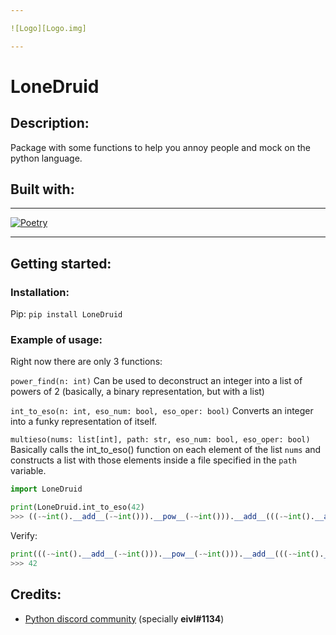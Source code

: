 ```yaml
---

![Logo][Logo.img]

---
```

# **LoneDruid**

## Description:
Package with some functions to help you annoy people and mock on the python language.

## Built with:
---
[![Poetry][Poetry.img]][Poetry-url]

---

## Getting started:

### Installation:
Pip:
`pip install LoneDruid`

### Example of usage:

Right now there are only 3 functions:

`power_find(n: int)`
Can be used to deconstruct an integer into a list of powers of 2 (basically, a binary representation, but with a list)

`int_to_eso(n: int, eso_num: bool, eso_oper: bool)` Converts an integer into a funky representation of itself.

`multieso(nums: list[int], path: str, eso_num: bool, eso_oper: bool)` Basically calls the int_to_eso() function on each element of the list `nums` and constructs a list with those elements inside a file specified in the `path` variable.

```python
import LoneDruid

print(LoneDruid.int_to_eso(42)
>>> ((-~int().__add__(-~int())).__pow__(-~int())).__add__(((-~int().__add__(-~int())).__pow__(-~int().__add__(-~int()).__add__(-~int())))).__add__(((-~int().__add__(-~int())).__pow__(-~int().__add__(-~int()).__add__(-~int()).__add__(-~int()).__add__(-~int()))))
```
Verify:
```py
print(((-~int().__add__(-~int())).__pow__(-~int())).__add__(((-~int().__add__(-~int())).__pow__(-~int().__add__(-~int()).__add__(-~int())))).__add__(((-~int().__add__(-~int())).__pow__(-~int().__add__(-~int()).__add__(-~int()).__add__(-~int()).__add__(-~int())))))
>>> 42
```

## Credits:

* [Python discord community](https://discord.gg/python)  (specially **eivl#1134**)

<!-- MARKDOWN LINKS & IMAGES -->
<!-- https://www.markdownguide.org/basic-syntax/#reference-style-links -->
[Poetry.img]: https://johnfraney.ca/blog/images/poetry.png
[Poetry-url]: https://python-poetry.org/
[Logo.img]: https://media.discordapp.net/attachments/470884583684964352/1066117775166283897/image.png?width=2000&height=662
[Logo.url]: https://discord.gg/python   